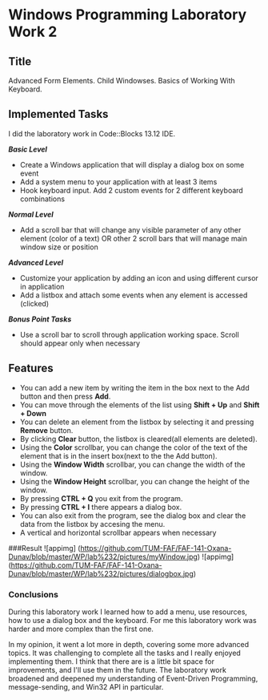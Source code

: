 # Windows Programming Laboratory Work 2

## Title
Advanced Form Elements. Child Windowses. Basics of Working With Keyboard.

## Implemented Tasks
I did the laboratory work in Code::Blocks 13.12 IDE.

**_Basic Level_**
- Create a Windows application that will display a dialog box on some event
- Add a system menu to your application with at least 3 items 
- Hook keyboard input. Add 2 custom events for 2 different keyboard combinations 

**_Normal Level_**
- Add a scroll bar that will change any visible parameter of any other element (color of a text) OR other 2 scroll bars that will manage main window size or position
    
**_Advanced Level_**
- Customize your application by adding an icon and using different cursor in application
- Add a listbox and attach some events when any element is accessed (clicked)

**_Bonus Point Tasks_**
- Use a scroll bar to scroll through application working space. Scroll should appear only when necessary

## Features
- You can add a new item by writing the item in the box next to the Add button and then press
<b>Add</b>.
- You can move through the elements of the list using <b>Shift + Up</b> and <b>Shift + Down</b>
- You can delete an element from the listbox by selecting it and pressing <b>Remove</b> button.
- By clicking <b>Clear</b> button, the listbox is cleared(all elements are deleted).
- Using the <b>Color</b> scrollbar, you can change the color of the text of the element that is in the
insert box(next to the the Add button).
- Using the <b>Window Width</b> scrollbar, you can change the width of the window.
- Using the <b>Window Height</b> scrollbar, you can change the height of the window.
- By pressing <b>CTRL + Q</b> you exit from the program.
- By pressing <b>CTRL + I</b> there appears a dialog box.
- You can also exit from the program, see the dialog box and clear the data from the listbox by accesing the menu.
- A vertical and horizontal scrollbar appears when necessary

###Result
![appimg] (https://github.com/TUM-FAF/FAF-141-Oxana-Dunav/blob/master/WP/lab%232/pictures/myWindow.jpg)
![appimg] (https://github.com/TUM-FAF/FAF-141-Oxana-Dunav/blob/master/WP/lab%232/pictures/dialogbox.jpg)

### Conclusions
During this laboratory work I learned how to add a menu, use resources, how to use a dialog
box and the keyboard. For me this laboratory work was harder and more complex than the first one.

In my opinion, it went a lot more in depth, covering some more advanced
topics. It was challenging to complete all the tasks and I really enjoyed implementing them. I think
that there are is a little bit space for improvements, and I'll use them in the future. The laboratory
work broadened and deepened my understanding of Event-Driven Programming, message-sending,
and Win32 API in particular.
